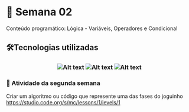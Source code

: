 # 📍 Semana 02
Conteúdo programático: Lógica - Variáveis, Operadores e Condicional
<br/>

## 🛠Tecnologias utilizadas 

<h3 align="center">
    <img alt="Alt text" src="https://img.shields.io/badge/Git-F05032.svg?style=for-the-badge&logo=Git&logoColor=white"/>
    <img alt="Alt text" src="https://img.shields.io/badge/GitHub-181717.svg?style=for-the-badge&logo=GitHub&logoColor=white"/>
    <img alt="Alt text" src="https://img.shields.io/badge/Visual%20Studio%20Code-007ACC.svg?style=for-the-badge&logo=Visual-Studio-Code&logoColor=white"/>
</h3>

###  📜 Atividade da segunda semana

Criar um algoritmo ou código que represente uma das fases do joguinho https://studio.code.org/s/mc/lessons/1/levels/1


